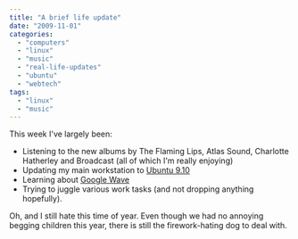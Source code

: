 ```yaml
---
title: "A brief life update"
date: "2009-11-01"
categories: 
  - "computers"
  - "linux"
  - "music"
  - "real-life-updates"
  - "ubuntu"
  - "webtech"
tags: 
  - "linux"
  - "music"
---
```


This week I've largely been:  

- Listening to the new albums by The Flaming Lips, Atlas Sound, Charlotte Hatherley and Broadcast (all of which I'm really enjoying)
- Updating my main workstation to [Ubuntu 9.10](http://www.ubuntu.com)
- Learning about [Google Wave](http://wave.google.com)
- Trying to juggle various work tasks (and not dropping anything hopefully).

Oh, and I still hate this time of year. Even though we had no annoying begging children this year, there is still the firework-hating dog to deal with.
